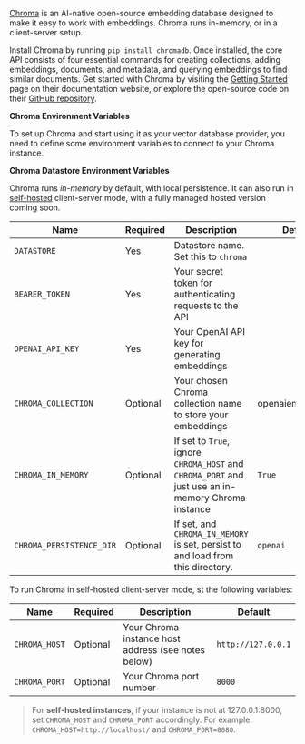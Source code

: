 [Chroma](https://trychroma.com) is an AI-native open-source embedding database designed to make it easy to work with embeddings. Chroma runs in-memory, or in a client-server setup.

Install Chroma by running `pip install chromadb`. Once installed, the core API consists of four essential commands for creating collections, adding embeddings, documents, and metadata, and querying embeddings to find similar documents. Get started with Chroma by visiting the [Getting Started](https://docs.trychroma.com) page on their documentation website, or explore the open-source code on their [GitHub repository](https://github.com/chroma-core/chroma).

**Chroma Environment Variables**

To set up Chroma and start using it as your vector database provider, you need to define some environment variables to connect to your Chroma instance.

**Chroma Datastore Environment Variables**

Chroma runs _in-memory_ by default, with local persistence. It can also run in [self-hosted](https://docs.trychroma.com/usage-guide#running-chroma-in-clientserver-mode) client-server mode, with a fully managed hosted version coming soon.

| Name                     | Required | Description                                                                                        | Default          |
| ------------------------ | -------- | -------------------------------------------------------------------------------------------------- | ---------------- |
| `DATASTORE`              | Yes      | Datastore name. Set this to `chroma`                                                               |                  |
| `BEARER_TOKEN`           | Yes      | Your secret token for authenticating requests to the API                                           |                  |
| `OPENAI_API_KEY`         | Yes      | Your OpenAI API key for generating embeddings                                                      |                  |
| `CHROMA_COLLECTION`      | Optional | Your chosen Chroma collection name to store your embeddings                                        | openaiembeddings |
| `CHROMA_IN_MEMORY`       | Optional | If set to `True`, ignore `CHROMA_HOST` and `CHROMA_PORT` and just use an in-memory Chroma instance | `True`           |
| `CHROMA_PERSISTENCE_DIR` | Optional | If set, and `CHROMA_IN_MEMORY` is set, persist to and load from this directory.                    | `openai`         |

To run Chroma in self-hosted client-server mode, st the following variables:

| Name          | Required | Description                                         | Default            |
| ------------- | -------- | --------------------------------------------------- | ------------------ |
| `CHROMA_HOST` | Optional | Your Chroma instance host address (see notes below) | `http://127.0.0.1` |
| `CHROMA_PORT` | Optional | Your Chroma port number                             | `8000`             |

> For **self-hosted instances**, if your instance is not at 127.0.0.1:8000, set `CHROMA_HOST` and `CHROMA_PORT` accordingly. For example: `CHROMA_HOST=http://localhost/` and `CHROMA_PORT=8080`.
